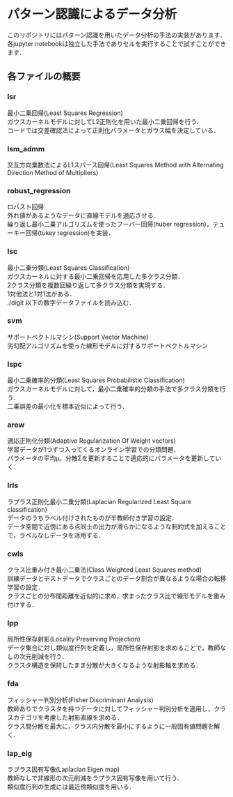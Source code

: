 # パターン認識によるデータ分析
このリポジトリにはパターン認識を用いたデータ分析の手法の実装があります．  
各jupyter notebookは独立した手法でありセルを実行することで試すことができます．  

## 各ファイルの概要  

### lsr
最小二乗回帰(Least Squares Regression)  
ガウスカーネルモデルに対してL2正則化を用いた最小二乗回帰を行う．  
コードでは交差確認法によって正則化パラメータとガウス幅を決定している．  

### lsm_admm
交互方向乗数法によるL1スパース回帰(Least Squares Method with Alternating Direction Method of Multipliers)  

### robust_regression
ロバスト回帰  
外れ値があるようなデータに直線モデルを適応させる．  
繰り返し最小二乗アルゴリズムを使ったフーバー回帰(huber regression)，テューキー回帰(tukey regression)を実装．  

### lsc
最小二乗分類(Least Squares Classification)  
ガウスカーネルに対する最小二乗回帰を応用した多クラス分類．  
2クラス分類を複数回繰り返して多クラス分類を実現する．  
1対他法と1対1法がある．  
./digit 以下の数字データファイルを読み込む．  

### svm
サポートベクトルマシン(Support Vector Machine)  
劣勾配アルゴリズムを使った線形モデルに対するサポートベクトルマシン  

### lspc
最小二乗確率的分類(Least Squares Probabilistic Classification)  
ガウスカーネルモデルに対して，最小二乗確率的分類の手法で多クラス分類を行う．  
二乗誤差の最小化を標本近似によって行う．  

### arow
適応正則化分類(Adaptive Regularization Of Weight vectors)  
学習データが1つずつ入ってくるオンライン学習での分類問題．  
パラメータの平均μ，分散Σを更新することで適応的にパラメータを更新していく．  

### lrls
ラプラス正則化最小二乗分類(Laplacian Regularized Least Square classification)  
データのうちラベル付けされたものが半教師付き学習の設定．  
データ空間で近傍にある点同士の出力が滑らかになるような制約式を加えることで，ラベルなしデータを活用する．  

### cwls
クラス比重み付き最小二乗法(Class Weighted Least Squares method)  
訓練データとテストデータでクラスごとのデータ割合が異なるような場合の転移学習の設定．  
クラスごとの分布間距離を近似的に求め，求まったクラス比で線形モデルを重み付けする．  

### lpp
局所性保存射影(Locality Preserving Projection)  
データ集合に対し類似度行列を定義し，局所性保存射影を求めることで，教師なしの次元削減を行う．  
クラスタ構造を保持したまま分散が大きくなるような射影軸を求める．  

### fda
フィッシャー判別分析(Fisher Discriminant Analysis)  
教師ありでクラスタを持つデータに対してフィッシャー判別分析を適用し，クラスカテゴリを考慮した射影直線を求める．  
クラス間分散を最大に，クラス内分散を最小にするように一般固有値問題を解く．  

### lap_eig
ラプラス固有写像(Laplacian Eigen map)  
教師なしで非線形の次元削減をラプラス固有写像を用いて行う．  
類似度行列の生成には最近傍類似度を用いる．  
